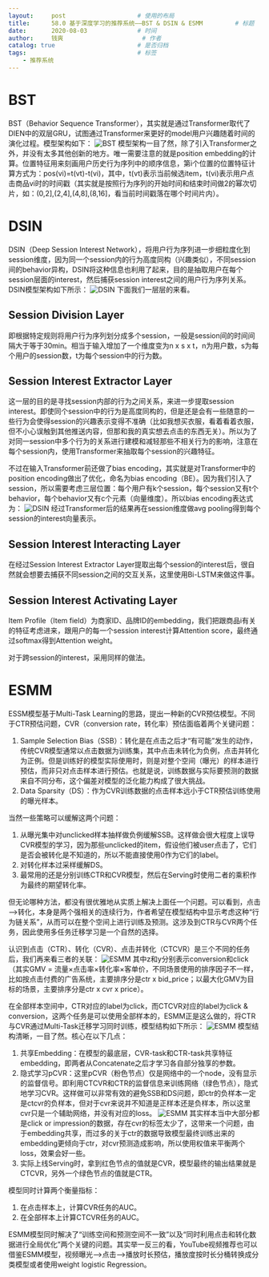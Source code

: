 ```yaml
---
layout:     post   				    # 使用的布局
title:      58.0 基于深度学习的推荐系统——BST & DSIN & ESMM			# 标题 
date:       2020-08-03  			# 时间
author:     钱爽 						# 作者
catalog: true 						# 是否归档
tags:								# 标签
    - 推荐系统
---
```


# BST

BST（Behavior Sequence Transformer），其实就是通过Transformer取代了DIEN中的双层GRU，试图通过Transformer来更好的model用户兴趣随着时间的演化过程。模型架构如下：
![BST](/img/BST-01.png)
模型架构一目了然，除了引入Transformer之外，并没有太多其他创新的地方。唯一需要注意的就是position embedding的计算。位置特征用来刻画用户历史行为序列中的顺序信息，第i个位置的位置特征计算方式为：pos(vi)=t(vt)-t(vi)，其中，t(vt)表示当前候选item，t(vi)表示用户点击商品vi时的时间戳（其实就是按照行为序列的开始时间和结束时间做2的幂次切片，如：(0,2],(2,4],(4,8],(8,16]，看当前时间戳落在哪个时间片内）。

# DSIN

DSIN（Deep Session Interest Network），将用户行为序列进一步细粒度化到session维度，因为同一个session内的行为高度同构（兴趣类似），不同session间的behavior异构，DSIN将这种信息也利用了起来，目的是抽取用户在每个session层面的interest，然后捕获session interest之间的用户行为序列关系。DSIN模型架构如下所示：
![DSIN](/img/DSIN-01.png)
下面我们一层层的来看。

## Session Division Layer

即根据特定规则将用户行为序列划分成多个session，一般是session间的时间间隔大于等于30min。相当于输入增加了一个维度变为n x s x t，n为用户数，s为每个用户的session数，t为每个session中的行为数。

## Session Interest Extractor Layer

这一层的目的是寻找session内部的行为之间关系，来进一步提取session interest。即使同个session中的行为是高度同构的，但是还是会有一些随意的一些行为会使得session的兴趣表示变得不准确（比如我想买衣服，看着看着衣服，但不小心误触到其他推送内容，但那和我的真实想去点击的东西无关）。所以为了对同一session中多个行为的关系进行建模和减轻那些不相关行为的影响，注意在每个session内，使用Transformer来抽取每个session的兴趣特征。

不过在输入Transformer前还做了bias encoding，其实就是对Transformer中的position encoding做出了优化，命名为bias encoding（BE）。因为我们引入了session，所以需要考虑三层位置：每个用户有k个session，每个session又有t个behavior，每个behavior又有c个元素（向量维度）。所以bias encoding表达式为：
![DSIN](/img/DSIN-02.png)
经过Transformer后的结果再在session维度做avg pooling得到每个session的interest向量表示。

## Session Interest Interacting Layer

在经过Session Interest Extractor Layer提取出每个session的interest后，很自然就会想要去捕获不同session之间的交互关系，这里使用Bi-LSTM来做这件事。

## Session Interest Activating Layer

Item Profile（Item field）为商家ID、品牌ID的embedding，我们把跟商品i有关的特征考虑进来，跟用户的每一个session interest计算Attention score，最终通过softmax得到Attention weight。

对于跨session的interest，采用同样的做法。

# ESMM

ESSM模型基于Multi-Task Learning的思路，提出一种新的CVR预估模型。不同于CTR预估问题，CVR（conversion rate，转化率）预估面临着两个关键问题：
1. Sample Selection Bias（SSB）：转化是在点击之后才“有可能”发生的动作，传统CVR模型通常以点击数据为训练集，其中点击未转化为负例，点击并转化为正例。但是训练好的模型实际使用时，则是对整个空间（曝光）的样本进行预估，而非只对点击样本进行预估。也就是说，训练数据与实际要预测的数据来自不同分布，这个偏差对模型的泛化能力构成了很大挑战。
2. Data Sparsity（DS）：作为CVR训练数据的点击样本远小于CTR预估训练使用的曝光样本。

当然一些策略可以缓解这两个问题：
1. 从曝光集中对unclicked样本抽样做负例缓解SSB。这样做会很大程度上误导CVR模型的学习，因为那些unclicked的item，假设他们被user点击了，它们是否会被转化是不知道的，所以不能直接使用0作为它们的label。
2. 对转化样本过采样缓解DS。
3. 最常用的还是分别训练CTR和CVR模型，然后在Serving时使用二者的乘积作为最终的期望转化率。

但无论哪种方法，都没有很优雅地从实质上解决上面任一个问题。可以看到，点击—>转化，本身是两个强相关的连续行为，作者希望在模型结构中显示考虑这种“行为链关系”，从而可以在整个空间上进行训练及预测。这涉及到CTR与CVR两个任务，因此使用多任务迁移学习是一个自然的选择。

认识到点击（CTR）、转化（CVR）、点击并转化（CTCVR）是三个不同的任务后，我们再来看三者的关联：
![ESMM](/img/ESMM-01.png)
其中z和y分别表示conversion和click（其实GMV = 流量×点击率×转化率×客单价，不同场景使用的排序因子不一样，比如按点击付费的广告系统，主要排序分是ctr x bid_price；以最大化GMV为目标的场景，主要排序分是ctr x cvr x price）。

在全部样本空间中，CTR对应的label为click，而CTCVR对应的label为click & conversion，这两个任务是可以使用全部样本的，ESMM正是这么做的，将CTR与CVR通过Multi-Task迁移学习同时训练，模型结构如下所示：
![ESMM](/img/ESMM-02.png)
模型结构清晰，一目了然。核心在以下几点：
1. 共享Embedding：在模型的最底层，CVR-task和CTR-task共享特征embedding，即两者从Concatenate之后才学习各自部分独享的参数。
2. 隐式学习pCVR：这里pCVR（粉色节点）仅是网络中的一个node，没有显示的监督信号。即利用CTCVR和CTR的监督信息来训练网络（绿色节点），隐式地学习CVR。这样做可以非常有效的避免SSB和DS问题，即ctr的负样本一定是ctcvr的负样本，但对于cvr来说并不知道是正样本还是负样本，所以这里cvr只是一个辅助网络，并没有对应的loss。
![ESMM](/img/ESMM-03.png)
其实样本当中大部分都是click or impression的数据，存在cvr的标签太少了，这带来一个问题，由于embedding共享，而过多的关于ctr的数据导致模型最终训练出来的embedding更倾向于ctr，对cvr预测造成影响，所以使用权值来平衡两个loss，效果会好一些。
3. 实际上线Serving时，拿到红色节点的值就是CVR，模型最终的输出结果就是CTCVR，另外一个绿色节点的值就是CTR。

模型同时计算两个衡量指标：
1. 在点击样本上，计算CVR任务的AUC。
2. 在全部样本上计算CTCVR任务的AUC。

ESMM模型同时解决了“训练空间和预测空间不一致”以及“同时利用点击和转化数据进行全局优化”两个关键的问题。其实举一反三的看，YouTube视频推荐也可以借鉴ESMM模型，视频曝光—>点击—>播放时长预估，播放度按时长分桶转换成分类模型或者使用weight logistic Regression。